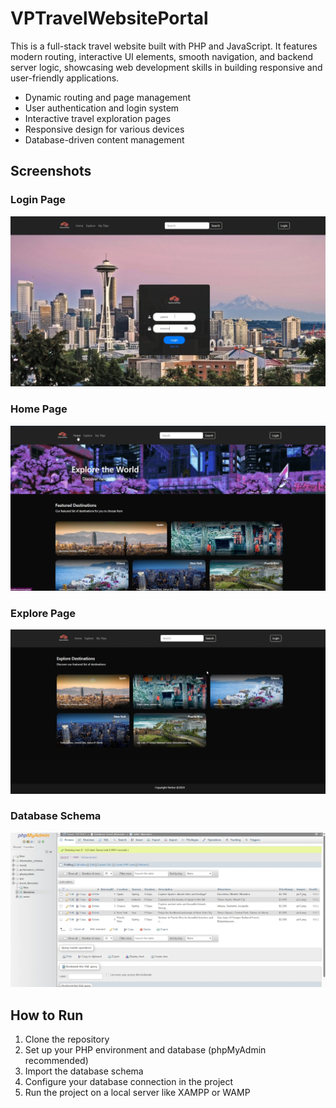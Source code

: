 # VPTravelWebsitePortal

This is a full-stack travel website built with PHP and JavaScript. 
It features modern routing, interactive UI elements, smooth navigation, and backend server logic, showcasing web development skills in building responsive and user-friendly applications.

- Dynamic routing and page management  
- User authentication and login system  
- Interactive travel exploration pages  
- Responsive design for various devices  
- Database-driven content management  

## Screenshots

### Login Page  
![Login](images/login.png)

### Home Page  
![Home](images/home.png)

### Explore Page  
![Explore](images/explore.png)

### Database Schema  
![Database](images/database.png)

## How to Run

1. Clone the repository  
2. Set up your PHP environment and database (phpMyAdmin recommended)  
3. Import the database schema  
4. Configure your database connection in the project  
5. Run the project on a local server like XAMPP or WAMP  
